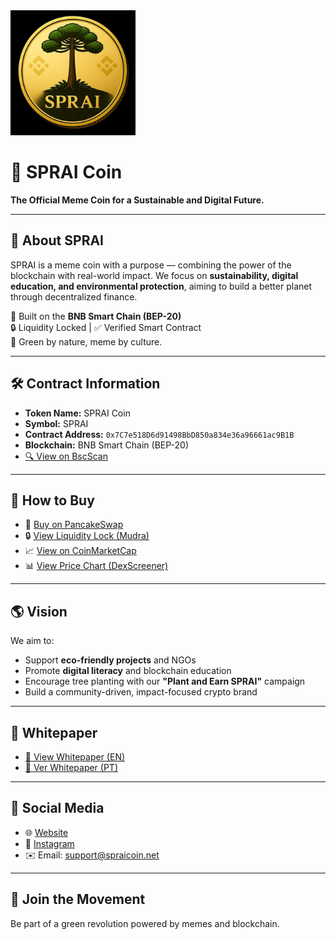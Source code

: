 <img src="https://github.com/spraicoin/sprai.github.io/blob/main/logo.png?raw=true" alt="SPRAI Logo" width="200"/>



# 🌱 SPRAI Coin

**The Official Meme Coin for a Sustainable and Digital Future.**

---

## 📘 About SPRAI

SPRAI is a meme coin with a purpose — combining the power of the blockchain with real-world impact. We focus on **sustainability, digital education, and environmental protection**, aiming to build a better planet through decentralized finance.

🔗 Built on the **BNB Smart Chain (BEP-20)**  
🔒 Liquidity Locked | ✅ Verified Smart Contract  
💚 Green by nature, meme by culture.

---

## 🛠️ Contract Information

- **Token Name:** SPRAI Coin  
- **Symbol:** SPRAI  
- **Contract Address:** `0x7C7e518D6d91498BbD850a834e36a96661ac9B1B`  
- **Blockchain:** BNB Smart Chain (BEP-20)  
- [🔍 View on BscScan](https://bscscan.com/token/0x7C7e518D6d91498BbD850a834e36a96661ac9B1B)

---

## 🛒 How to Buy

- 🥞 [Buy on PancakeSwap](https://pancakeswap.finance/swap?outputCurrency=0x7C7e518D6d91498BbD850a834e36a96661ac9B1B)  
- 🔒 [View Liquidity Lock (Mudra)](https://mudra.website/?certificate=yes&type=0&lp=0x98fba4342f42dd1f629908f330ebce1b4f4a51f5)
- 📈 [View on CoinMarketCap](https://dex.coinmarketcap.com/token/BSC/0x7c7e518d6d91498bbd850a834e36a96661ac9b1b)
- 📊 [View Price Chart (DexScreener)](https://dexscreener.com/bsc/0x98fba4342f42dd1f629908f330ebce1b4f4a51f5)
---

## 🌎 Vision

We aim to:

- Support **eco-friendly projects** and NGOs  
- Promote **digital literacy** and blockchain education  
- Encourage tree planting with our **"Plant and Earn SPRAI"** campaign  
- Build a community-driven, impact-focused crypto brand  

---

## 📄 Whitepaper

- [📘 View Whitepaper (EN)](https://github.com/spraicoin/spraicoin.github.io/blob/main/Whitepaper_SPRAI_EN.pdf)
- [📗 Ver Whitepaper (PT)](https://github.com/spraicoin/spraicoin.github.io/blob/main/Whitepaper_SPRAI_PT.pdf)


---

## 📢 Social Media

- 🌐 [Website](https://spraicoin.github.io/sprai.github.io/)
- 📸 [Instagram](https://instagram.com/sprai.token)  
- ✉️ Email: support@spraicoin.net

---

## 🤝 Join the Movement
Be part of a green revolution powered by memes and blockchain.



